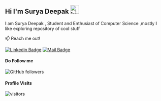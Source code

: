 ## Hi I'm Surya Deepak <img src="https://user-images.githubusercontent.com/1303154/88677602-1635ba80-d120-11ea-84d8-d263ba5fc3c0.gif" width="28px" height="28px" alt="hi">

I am Surya Deepak ,  Student and Enthusiast of Computer Science ,mostly I like  exploring repository of cool stuff

:mailbox: Reach me out!


[![Linkedin Badge](https://img.shields.io/badge/-Surya_Deepak-0e76a8?style=flat&labelColor=0e76a8&logo=linkedin&logoColor=white)](https://www.linkedin.com/in/surya-deepak-boyina-1155b8216/)
[![Mail Badge](https://img.shields.io/badge/-boyinasurya-c0392b?style=flat&labelColor=c0392b&logo=gmail&logoColor=white)](mailto:boyinasurya.2002@gmail.com)

#### Do Follow me 
![GitHub followers](https://img.shields.io/github/followers/SuryaDeepakBoyina?style=social)

#### Profile Visits 

![visitors](https://visitor-badge.glitch.me/badge?page_id=SuryaDeepakBoyina.SuryaDeepakBoyina)
